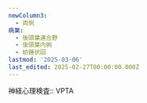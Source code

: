 ```yaml
---
newColumn3:
  - 両側
病巣:
  - 後頭葉連合野
  - 後頭葉内側
  - 紡錘状回
lastmod: '2025-03-06'
last_edited: 2025-02-27T00:00:00.000Z
---
```


神経心理検査:: VPTA
